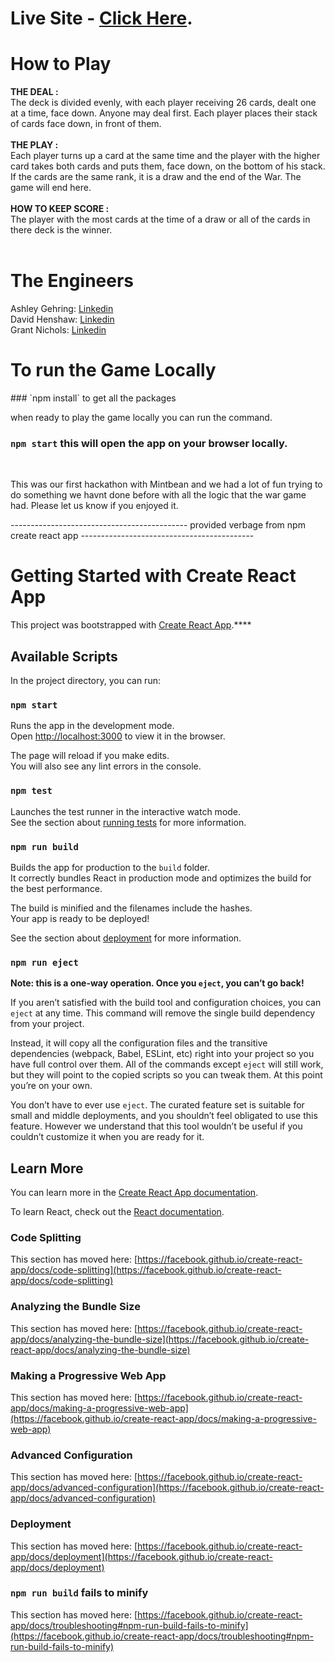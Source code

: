 # Live Site - [Click Here](https://card-game-nichols-henshaw-gehring.netlify.app/).
<h1> How to Play </h1>
 <div> <b>THE DEAL : </b>
                <div>
                    The deck is divided evenly, with each player receiving 26 cards, dealt one at a time, face down. Anyone may deal first. Each player places their stack of cards face down, in front of them.
                </div>
            </div>
            <br/>
            <div> <b>THE PLAY :</b>
                <div>
                    Each player turns up a card at the same time and the player with the higher card takes both cards and puts them, face down, on the bottom of his stack.
                    If the cards are the same rank, it is a draw and the end of the War. The game will end here. 
                </div>
            </div>
            <br/>
            <div> <b>HOW TO KEEP SCORE :</b>
                <div>
                    The player with the most cards at the time of a draw or all of the cards in there deck is the winner.
                </div>
  <br/>
  <h1> The Engineers </h1>
Ashley Gehring:
<a href=https://www.linkedin.com/in/ashley-knorr-gehring/> Linkedin </a>
</br>
David Henshaw: 
<a href=https://www.linkedin.com/in/david-a-henshaw/> Linkedin </a>
</br>
Grant Nichols: 
<a href=https://www.linkedin.com/in/grant-nichols-dev/> Linkedin </a>
<br/>

<h1>To run the Game Locally </h1>
### `npm install` to get all the packages

when ready to play the game locally you can run the command. 

### `npm start` this will open the app on your browser locally. 

<br/>

This was our first hackathon with Mintbean and we had a lot of fun trying to do something we havnt done before with all the logic that the war game had. Please let us know if you enjoyed it. 



-------------------------------------------- provided verbage from npm create react app -------------------------------------------
# Getting Started with Create React App

This project was bootstrapped with [Create React App](https://github.com/facebook/create-react-app).****

## Available Scripts

In the project directory, you can run:

### `npm start`

Runs the app in the development mode.\
Open [http://localhost:3000](http://localhost:3000) to view it in the browser.

The page will reload if you make edits.\
You will also see any lint errors in the console.

### `npm test`

Launches the test runner in the interactive watch mode.\
See the section about [running tests](https://facebook.github.io/create-react-app/docs/running-tests) for more information.

### `npm run build`

Builds the app for production to the `build` folder.\
It correctly bundles React in production mode and optimizes the build for the best performance.

The build is minified and the filenames include the hashes.\
Your app is ready to be deployed!

See the section about [deployment](https://facebook.github.io/create-react-app/docs/deployment) for more information.

### `npm run eject`

**Note: this is a one-way operation. Once you `eject`, you can’t go back!**

If you aren’t satisfied with the build tool and configuration choices, you can `eject` at any time. This command will remove the single build dependency from your project.

Instead, it will copy all the configuration files and the transitive dependencies (webpack, Babel, ESLint, etc) right into your project so you have full control over them. All of the commands except `eject` will still work, but they will point to the copied scripts so you can tweak them. At this point you’re on your own.

You don’t have to ever use `eject`. The curated feature set is suitable for small and middle deployments, and you shouldn’t feel obligated to use this feature. However we understand that this tool wouldn’t be useful if you couldn’t customize it when you are ready for it.

## Learn More

You can learn more in the [Create React App documentation](https://facebook.github.io/create-react-app/docs/getting-started).

To learn React, check out the [React documentation](https://reactjs.org/).

### Code Splitting

This section has moved here: [https://facebook.github.io/create-react-app/docs/code-splitting](https://facebook.github.io/create-react-app/docs/code-splitting)

### Analyzing the Bundle Size

This section has moved here: [https://facebook.github.io/create-react-app/docs/analyzing-the-bundle-size](https://facebook.github.io/create-react-app/docs/analyzing-the-bundle-size)

### Making a Progressive Web App

This section has moved here: [https://facebook.github.io/create-react-app/docs/making-a-progressive-web-app](https://facebook.github.io/create-react-app/docs/making-a-progressive-web-app)

### Advanced Configuration

This section has moved here: [https://facebook.github.io/create-react-app/docs/advanced-configuration](https://facebook.github.io/create-react-app/docs/advanced-configuration)

### Deployment

This section has moved here: [https://facebook.github.io/create-react-app/docs/deployment](https://facebook.github.io/create-react-app/docs/deployment)

### `npm run build` fails to minify

This section has moved here: [https://facebook.github.io/create-react-app/docs/troubleshooting#npm-run-build-fails-to-minify](https://facebook.github.io/create-react-app/docs/troubleshooting#npm-run-build-fails-to-minify)
